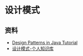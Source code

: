 # 设计模式
## 资料
- [Design Patterns in Java Tutorial](https://www.tutorialspoint.com/design_pattern/index.htm)
- [设计模式-个人知识库](https://www.yuque.com/xiaobin-06qc4/ghiisv/vuvqab#mbYRu)